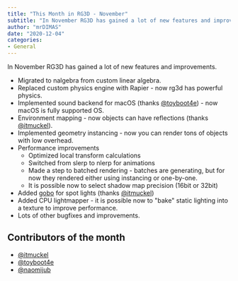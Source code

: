 ```yaml
---
title: "This Month in RG3D - November"
subtitle: "In November RG3D has gained a lot of new features and improvements."
author: "mrDIMAS"
date: "2020-12-04"
categories: 
- General
---
```


In November RG3D has gained a lot of new features and improvements.

- Migrated to nalgebra from custom linear algebra.
- Replaced custom physics engine with Rapier - now rg3d has powerful physics.
- Implemented sound backend for macOS (thanks [@toyboot4e](https://github.com/toyboot4e)) -
now macOS is fully supported OS.
- Environment mapping - now objects can have reflections (thanks [@itmuckel](https://github.com/itmuckel)).
- Implemented geometry instancing - now you can render tons of objects with
low overhead.
- Performance improvements
	- Optimized local transform calculations
	- Switched from slerp to nlerp for animations
	- Made a step to batched rendering - batches are generating, but for now they
	rendered either using instancing or one-by-one.
	- It is possible now to select shadow map precision (16bit or 32bit)
- Added [gobo](https://en.wikipedia.org/wiki/Gobo_(lighting)) for spot lights 
(thanks [@itmuckel](https://github.com/itmuckel))
- Added CPU lightmapper - it is possible now to "bake" static lighting
into a texture to improve performance.
- Lots of other bugfixes and improvements.

## Contributors of the month

- [@itmuckel](https://github.com/itmuckel)
- [@toyboot4e](https://github.com/toyboot4e)
- [@naomijub](https://github.com/naomijub)